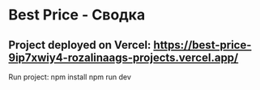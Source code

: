 # Best Price - Сводка

## Project deployed on Vercel: https://best-price-9ip7xwiy4-rozalinaags-projects.vercel.app/

Run project:
npm install 
npm run dev
